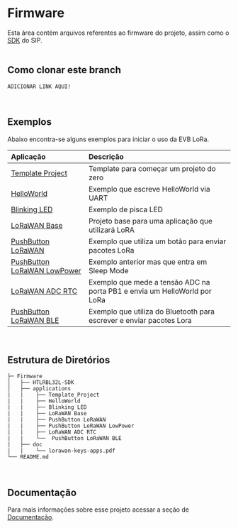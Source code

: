 # Firmware
Esta área contém arquivos referentes ao firmware do projeto, assim como o [SDK](https://github.com/Hana-Electronics/EVB-LoRaWAN-HTLRBL32L/tree/master/Firmware/HTLRBL32L-SDK) do SIP.
<br>
<br>

## Como clonar este branch
<pre><code id="como-clonar-branch">ADICIONAR LINK AQUI!</code></pre>
<br>

## Exemplos
Abaixo encontra-se alguns exemplos para iniciar o uso da EVB LoRa.

| Aplicação  |      Descrição                      | 
| :---------- | :---------------------------------- | 
|[Template Project](https://github.com/Hana-Electronics/EVB-LoRaWAN-HTLRBL32L/tree/master/Firmware/applications/0.%20Template_Project)| Template para começar um projeto do zero |
|[HelloWorld](https://github.com/Hana-Electronics/EVB-LoRaWAN-HTLRBL32L/tree/master/Firmware/applications/1.%20HelloWorld)|Exemplo que escreve HelloWorld via UART|
|[Blinking LED](https://github.com/Hana-Electronics/EVB-LoRaWAN-HTLRBL32L/tree/master/Firmware/applications/2.%20Blinking%20LED)| Exemplo de pisca LED |
|[LoRaWAN Base](https://github.com/Hana-Electronics/EVB-LoRaWAN-HTLRBL32L/tree/master/Firmware/applications/3.%20LoRaWAN_Base)| Projeto base para uma aplicação que utilizará LoRA|
|[PushButton LoRaWAN](https://github.com/Hana-Electronics/EVB-LoRaWAN-HTLRBL32L/tree/master/Firmware/applications/4.%20PushButton_LoRaWAN)| Exemplo que utiliza um botão para enviar pacotes LoRa|
|[PushButton LoRaWAN LowPower](https://github.com/Hana-Electronics/EVB-LoRaWAN-HTLRBL32L/tree/master/Firmware/applications/5.%20PushButton_LoRaWAN_LowPower) |Exemplo anterior mas que entra em Sleep Mode|
|[LoRaWAN ADC RTC](https://github.com/Hana-Electronics/EVB-LoRaWAN-HTLRBL32L/tree/master/Firmware/applications/6.%20LoRaWAN_ADC_RTC)|Exemplo que mede a tensão ADC na porta PB1 e envia um HelloWorld por LoRa| 
|[PushButton LoRaWAN BLE](https://github.com/Hana-Electronics/EVB-LoRaWAN-HTLRBL32L/tree/master/Firmware/applications/7.%20PushButton_LoRaWAN_BLE)| Exemplo que utiliza do Bluetooth para escrever e enviar pacotes Lora| 
<br>

## Estrutura de Diretórios
```
├─ Firmware
│   ├── HTLRBL32L-SDK
│   ├── applications
|   |    ├── Template_Project
|   |    ├── HelloWorld
|   |    ├── Blinking LED
|   |    ├── LoRaWAN Base
|   |    ├── PushButton LoRaWAN
|   |    ├── PushButton LoRaWAN LowPower
|   |    ├── LoRaWAN ADC RTC
|   |    └──  PushButton LoRaWAN BLE
|   ├── doc
|   |    └── lorawan-keys-apps.pdf
└── README.md
```
<br>

## Documentação

Para mais informações sobre esse projeto acessar a seção de [Documentação](https://github.com/Hana-Electronics/EVB-LoRaWAN-HTLRBL32L/tree/master/Firmware/doc).

